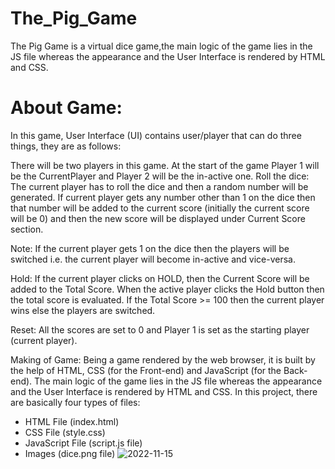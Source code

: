 # The_Pig_Game
The Pig Game is a virtual dice game,the main logic of the game lies in the JS file whereas the appearance and the User Interface is rendered by HTML and CSS.

# About Game:
In this game, User Interface (UI) contains user/player that can do three things, they are as follows:

There will be two players in this game. At the start of the game Player 1 will be the CurrentPlayer and Player 2 will be the in-active one.
Roll the dice: The current player has to roll the dice and then a random number will be generated. 
If current player gets any number other than 1 on the dice then that number will be added to the current score (initially the current score will be 0) and then the new score will be displayed under Current Score section. 

Note: If the current player gets 1 on the dice then the players will be switched i.e. the current player will become in-active and vice-versa.

Hold: If the current player clicks on HOLD, then the Current Score will be added to the Total Score. When the active player clicks the Hold button then the total score is evaluated. If the Total Score >= 100 then the current player wins else the players are switched.


Reset: All the scores are set to 0 and Player 1 is set as the starting player (current player).

Making of Game: Being a game rendered by the web browser, it is built by the help of HTML, CSS (for the Front-end) and JavaScript (for the Back-end). 
The main logic of the game lies in the JS file whereas the appearance and the User Interface is rendered by HTML and CSS. 
In this project, there are basically four types of files:

* HTML File (index.html)
* CSS File (style.css)
* JavaScript File (script.js file)
* Images (dice.png file)
![2022-11-15](https://user-images.githubusercontent.com/108679567/201890243-6a44651a-4b7f-43bc-9366-1563c1a4821f.png)
